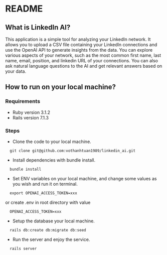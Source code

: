 # README

## What is LinkedIn AI?
This application is a simple tool for analyzing your LinkedIn network. It allows you to upload a CSV file containing your LinkedIn connections and use the OpenAI API to generate insights from the data. You can explore various aspects of your network, such as the most common first name, last name, email, position, and linkedin URL of your connections. You can also ask natural language questions to the AI and get relevant answers based on your data.

## How to run on your local machine?
### Requirements
- Ruby version 3.1.2
- Rails version 7.1.3

### Steps
- Clone the code to your local machine.
```command
  git clone git@github.com:vothanhtuan1989/linkedin_ai.git
```

- Install dependencies with bundle install.
```command
  bundle install
```

- Set ENV variables on your local machine, and change some values as you wish and run it on terminal.
```command
  export OPENAI_ACCESS_TOKEN=xxx
```
or create .env in root directory with value
```command
  OPENAI_ACCESS_TOKEN=xxx
```

- Setup the database your local machine.
```command
  rails db:create db:migrate db:seed
```

- Run the server and enjoy the service.
```command
  rails server
```